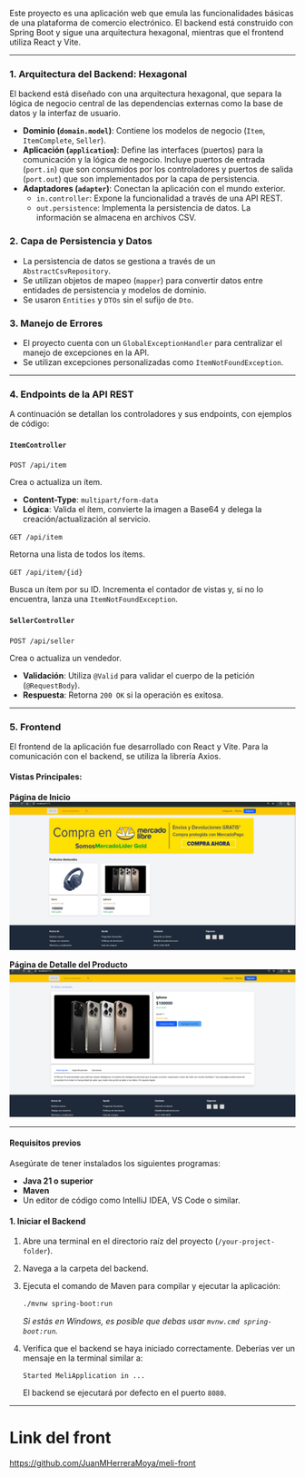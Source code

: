 Este proyecto es una aplicación web que emula las funcionalidades básicas de una plataforma de comercio electrónico. El backend está construido con Spring Boot y sigue una arquitectura hexagonal, mientras que el frontend utiliza React y Vite.

---

### 1. Arquitectura del Backend: Hexagonal

El backend está diseñado con una arquitectura hexagonal, que separa la lógica de negocio central de las dependencias externas como la base de datos y la interfaz de usuario.

* **Dominio (`domain.model`)**: Contiene los modelos de negocio (`Item`, `ItemComplete`, `Seller`).
* **Aplicación (`application`)**: Define las interfaces (puertos) para la comunicación y la lógica de negocio. Incluye puertos de entrada (`port.in`) que son consumidos por los controladores y puertos de salida (`port.out`) que son implementados por la capa de persistencia.
* **Adaptadores (`adapter`)**: Conectan la aplicación con el mundo exterior.
    * `in.controller`: Expone la funcionalidad a través de una API REST.
    * `out.persistence`: Implementa la persistencia de datos. La información se almacena en archivos CSV.

### 2. Capa de Persistencia y Datos

* La persistencia de datos se gestiona a través de un `AbstractCsvRepository`.
* Se utilizan objetos de mapeo (`mapper`) para convertir datos entre entidades de persistencia y modelos de dominio.
* Se usaron `Entities` y `DTOs` sin el sufijo de `Dto`.

### 3. Manejo de Errores

* El proyecto cuenta con un `GlobalExceptionHandler` para centralizar el manejo de excepciones en la API.
* Se utilizan excepciones personalizadas como `ItemNotFoundException`.

---

### 4. Endpoints de la API REST

A continuación se detallan los controladores y sus endpoints, con ejemplos de código:

#### **`ItemController`**

`POST /api/item`

Crea o actualiza un ítem.

* **Content-Type**: `multipart/form-data`
* **Lógica**: Valida el ítem, convierte la imagen a Base64 y delega la creación/actualización al servicio.

`GET /api/item`

Retorna una lista de todos los ítems.

`GET /api/item/{id}`

Busca un ítem por su ID. Incrementa el contador de vistas y, si no lo encuentra, lanza una `ItemNotFoundException`.

#### **`SellerController`**

`POST /api/seller`

Crea o actualiza un vendedor.

* **Validación**: Utiliza `@Valid` para validar el cuerpo de la petición (`@RequestBody`).
* **Respuesta**: Retorna `200 OK` si la operación es exitosa.

---

### 5. Frontend

El frontend de la aplicación fue desarrollado con React y Vite. Para la comunicación con el backend, se utiliza la librería Axios.

#### Vistas Principales:

**Página de Inicio**
![Página de Inicio](fotos/home.png)

**Página de Detalle del Producto**
![Página de Detalle del Producto](fotos/producto.png)


---------------------------------------------------------------------
#### Requisitos previos

Asegúrate de tener instalados los siguientes programas:
* **Java 21 o superior**
* **Maven**
* Un editor de código como IntelliJ IDEA, VS Code o similar.

#### 1. Iniciar el Backend

1.  Abre una terminal en el directorio raíz del proyecto (`/your-project-folder`).
2.  Navega a la carpeta del backend.
3.  Ejecuta el comando de Maven para compilar y ejecutar la aplicación:
    ```bash
    ./mvnw spring-boot:run
    ```
    *Si estás en Windows, es posible que debas usar `mvnw.cmd spring-boot:run`.*

4.  Verifica que el backend se haya iniciado correctamente. Deberías ver un mensaje en la terminal similar a:
    ```
    Started MeliApplication in ...
    ```
    El backend se ejecutará por defecto en el puerto `8080`.

--------------------------
# Link del front
https://github.com/JuanMHerreraMoya/meli-front

